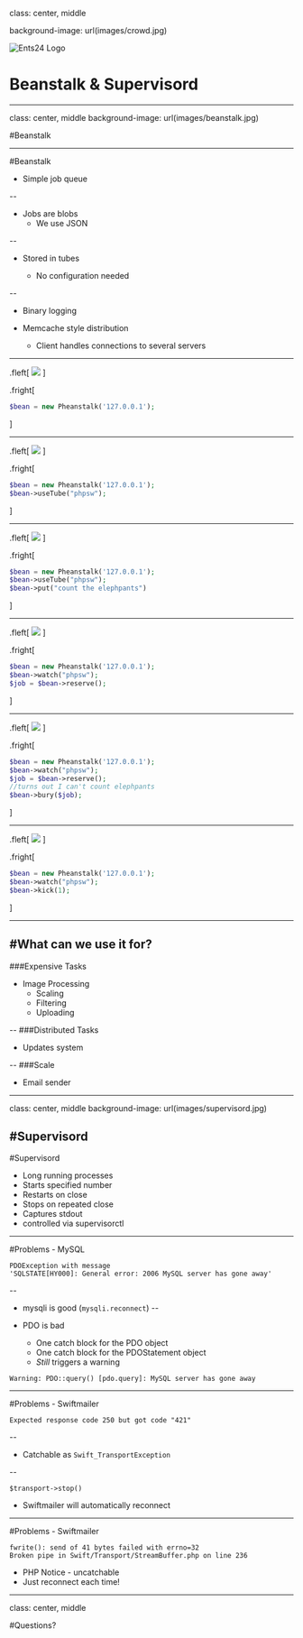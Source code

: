 class: center, middle

background-image: url(images/crowd.jpg)

![Ents24 Logo](images/logo.png)

# Beanstalk & Supervisord

---
class: center, middle
background-image: url(images/beanstalk.jpg)

#Beanstalk

---
#Beanstalk

* Simple job queue

--

* Jobs are blobs
    * We use JSON

--

* Stored in tubes

    * No configuration needed

--

* Binary logging

* Memcache style distribution
    * Client handles connections to several servers

---
.fleft[
![](images/tube1.png)
]

.fright[
```php
$bean = new Pheanstalk('127.0.0.1');
```
]

---
.fleft[
![](images/tube2.png)
]

.fright[
```php
$bean = new Pheanstalk('127.0.0.1');
$bean->useTube("phpsw");
```
]

---
.fleft[
![](images/tube3.png)
]

.fright[
```php
$bean = new Pheanstalk('127.0.0.1');
$bean->useTube("phpsw");
$bean->put("count the elephpants")
```
]

---
.fleft[
![](images/tube4.png)
]

.fright[
```php
$bean = new Pheanstalk('127.0.0.1');
$bean->watch("phpsw");
$job = $bean->reserve();
```
]

---
.fleft[
![](images/tube5.png)
]

.fright[
```php
$bean = new Pheanstalk('127.0.0.1');
$bean->watch("phpsw");
$job = $bean->reserve();
//turns out I can't count elephpants
$bean->bury($job);
```
]

---
.fleft[
![](images/tube6.png)
]

.fright[
```php
$bean = new Pheanstalk('127.0.0.1');
$bean->watch("phpsw");
$bean->kick(1);
```
]

---
#What can we use it for?
--

###Expensive Tasks
* Image Processing
    * Scaling
    * Filtering
    * Uploading

--
###Distributed Tasks
* Updates system

--
###Scale
* Email sender

---
class: center, middle
background-image: url(images/supervisord.jpg)

#Supervisord
---
#Supervisord

* Long running processes
* Starts specified number
* Restarts on close
* Stops on repeated close
* Captures stdout
* controlled via supervisorctl

---

#Problems - MySQL

```
PDOException with message
'SQLSTATE[HY000]: General error: 2006 MySQL server has gone away'
```
--

* mysqli is good (`mysqli.reconnect`)
--

* PDO is bad
   * One catch block for the PDO object
   * One catch block for the PDOStatement object
   * *Still* triggers a warning

```
Warning: PDO::query() [pdo.query]: MySQL server has gone away
```

---

#Problems - Swiftmailer

```
Expected response code 250 but got code "421"
```

--

* Catchable as `Swift_TransportException`

--

```
$transport->stop()
```
* Swiftmailer will automatically reconnect

---
#Problems - Swiftmailer

```
fwrite(): send of 41 bytes failed with errno=32
Broken pipe in Swift/Transport/StreamBuffer.php on line 236
```

* PHP Notice - uncatchable
* Just reconnect each time!

---
class: center, middle

#Questions?